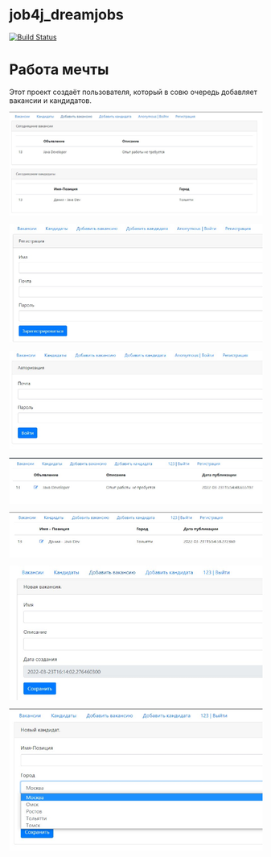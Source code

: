# job4j_dreamjobs

[![Build Status](https://app.travis-ci.com/Danil314-rgb/job4j_tracker.svg?branch=master)](https://app.travis-ci.com/Danil314-rgb/job4j_tracker)


Работа мечты
=============

Этот проект создаёт пользователя, который в совю очередь добавляет вакансии и кандидатов.

![ScreenShot](images/menu.jpg)

![ScreenShot](images/Screenshot_1.jpg)

![ScreenShot](images/Screenshot_2.jpg)

![ScreenShot](images/Screenshot_3.jpg)

![ScreenShot](images/Screenshot_4.jpg)

![ScreenShot](images/Screenshot_5.jpg)

![ScreenShot](images/Screenshot_6.jpg)